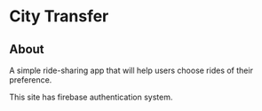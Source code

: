 # City Transfer

## About

A simple ride-sharing app that will help users choose rides of their preference.

This site has firebase authentication system.